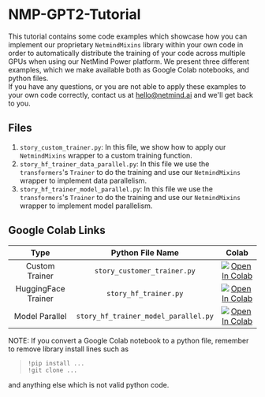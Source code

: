 # NMP-GPT2-Tutorial

This tutorial contains some code examples which showcase how you can implement our proprietary `NetmindMixins` library within your own code in order to automatically distribute the training of your code across multiple GPUs when using our NetMind Power platform.
We present three different examples, which we make available both as Google Colab notebooks, and python files.  
If you have any questions, or you are not able to apply these examples to your own code correctly, contact us at hello@netmind.ai and we'll get back to you.

## Files

1. `story_custom_trainer.py`: In this file, we show how to apply our `NetmindMixins` wrapper to a custom training function.
2. `story_hf_trainer_data_parallel.py`:  In this file we use the `transformers`'s `Trainer` to do the training and use our `NetmindMixins` wrapper to implement data parallelism.
3. `story_hf_trainer_model_parallel.py`: In this file we use the `transformers`'s `Trainer` to do the training and use our `NetmindMixins` wrapper to implement model parallelism.

## Google Colab Links

| Type | Python File Name | Colab |
|:---:|:---:|:---:|
|Custom Trainer| `story_customer_trainer.py` |[![Open In Colab](https://colab.research.google.com/assets/colab-badge.svg)](https://colab.research.google.com/drive/1r1WTCnvZ81du3b9WJy-1AkmFAtUOFm6J?usp=sharing) |
|HuggingFace Trainer| `story_hf_trainer.py` |[![Open In Colab](https://colab.research.google.com/assets/colab-badge.svg)](https://colab.research.google.com/drive/1rf-0AcbQTbrb0cIp0EKzjFIeKvxXx6hh?usp=sharing) |
|Model Parallel| `story_hf_trainer_model_parallel.py` |[![Open In Colab](https://colab.research.google.com/assets/colab-badge.svg)](https://colab.research.google.com/drive/1VZFUlzIqd7lboJ1kGbTc3zqmo0zBB5pe?usp=sharing) |\


NOTE: If you convert a Google Colab notebook to a python file, remember to remove library install lines such as

> `!pip install ...`  
> `!git clone ...`

and anything else which is not valid python code.

